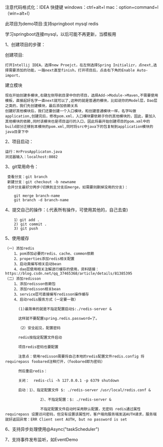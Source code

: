 注意代码格式化：IDEA
快捷键 windows：ctrl+alt+l   mac：option+command+l（win+alt+l）

此项目为demo项目:支持springboot mysql redis

学习springboot连接mysql，以后可能不再更新，当模板用

1、创建项目的步骤：

创建项目:
        
    打开Intellij IDEA，选择new Proejct，在左侧选择Spring Initializr，点next,选择需要添加的功能，一路next直至finish，打开项目后，点击右下角的Enable Auto-import，

建立模块

    现在开始创建多模块,右键左侧导航目录中你的项目，选择Add->Module->Maven,不需要使用模板，直接起好名字一直next就可以了,这种的就是普通的模块，比如说你的Model层，Dao层之类的，我们先创建模块，最后添加依赖关系
    创建好其他模块后，我们还要创建一个入口模块，和创建普通模块一样，名字叫做application,创建完后，修改pom.xml，入口模块要依赖于你的其他模块的，因此，要加入其他模块的依赖,同时该模块也是项目运行的入口，因此将最开始创建项目的pom.xml中的build部分迁移到本模块的pom.xml,同时将src中java下的包复制到application模块的java目录下中
2、项目启动：
    
    运行：HrProsApplicaton.java
    浏览器输入：localhost:8082


3、git常用命令：

     查看分支：git branch
     新建分支：git checkout -b newname
     合并分支最好分两步(切换到主分支后merge，如需要则删掉没用的分支)：
 
        git merge branch-name
        git branch -d branch-name

4、提交自己的操作：(.代表所有操作，可使用其他的，自己去查)

        1）git add .
        2) git commit .
        3) git push
  
  
5、使用缓存

    （一）添加redis
        1、pom添加必要的redis、cache、common依赖
        2、properties添加redis相关配置
        3、启动类编写相关启动bean
        4、dao层使用相关注解进行缓存的使用，资料链接：https://blog.csdn.net/qq_37465368/article/details/81385395
    （二）添加redisson
        1、添加redisson依赖包
        2、添加redisson相关bean
        3、service层可直接编写redisson操作缓存
        4、启动redis服务方式（一定要一致）
          
          (1)最简单的就是不指定配置启动$:./redis-server &
          
          这样就不要配置spring.redis.password=了。
          
          （2）安全起见，配置密码
          
          redis按指定配置文件启动
          
          项目redis密码也要配置
          
          注意点：使用redisson需要将自己本地的redis配置文件redis.config 将requirepass foobared注释打开，（foobared即为密码）
          
          然后重启redis：
          
          关闭：  redis-cli -h 127.0.0.1 -p 6379 shutdown
          
          启动：1）、指定配置文件 $: ./redis-server /usr/local/redis.conf &
          
                    2）、不指定配置：$: ./redis-server &
          
                    不指定配置文件启动时采用默认配置，无密码 redis通过属性requirepass 设置访问密码，但没有设置该属性时，客户端向服务端发送AUTH请求，服务端就好返回异常：ERR Client sent AUTH, but no password is set
        

6、支持异步处理使用@Async("taskScheduler")

7、支持事件发布监听，如EventDemo